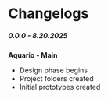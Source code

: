 # Changelogs

##### 0.0.0 - 8.20.2025
**Aquario - Main**
- Design phase begins
- Project folders created
- Initial prototypes created